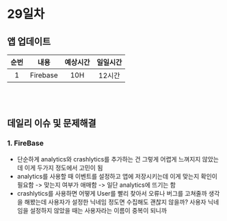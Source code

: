 # 29일차
## 앱 업데이트 
|순번|내용|예상시간|일일시간
|:---:|:-----:|:-------:|:-------:
|1|Firebase| 10H | 12시간


</br></br>
## 데일리 이슈 및 문제해결
### 1. FireBase
  - 단순하게 analytics와 crashlytics를 추가하는 건 그렇게 어렵게 느껴지지 않았는데 이게 두가지 정도에서 고민이 됨
  - analytics를 사용할 때 이벤트를 설정하고 앱에 저장시키는데 이게 맞는지 확인이 필요함 -> 맞는지 여부가 애매함 -> 일단 analytics에 뜨기는 함
  - crashlytics를 사용하면 어떻게 User를 빨리 찾아서 오류나 버그를 고쳐줄까 생각을 해봤는데 사용자가 설정한 닉네임 정도면 수집해도 괜찮지 않을까? 사용자 닉네임을 설정하지 않았을 때는 사용자라는 이름이 중복이 되니까
